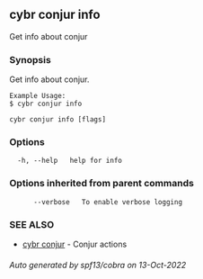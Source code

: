 ## cybr conjur info

Get info about conjur

### Synopsis

Get info about conjur.
	
	Example Usage:
	$ cybr conjur info

```
cybr conjur info [flags]
```

### Options

```
  -h, --help   help for info
```

### Options inherited from parent commands

```
      --verbose   To enable verbose logging
```

### SEE ALSO

* [cybr conjur](cybr_conjur.md)	 - Conjur actions

###### Auto generated by spf13/cobra on 13-Oct-2022
